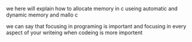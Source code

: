 we here will explain how to allocate memory in c useing automatic and dynamic memory and mallo c



we can say that focusing in programing is important and focusing in every aspect of your writeing when codeing is more importent

